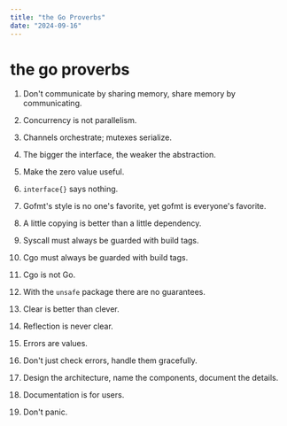 ```yaml
---
title: "the Go Proverbs"
date: "2024-09-16"
---
```


# the go proverbs

1. Don't communicate by sharing memory, share memory by communicating.

2. Concurrency is not parallelism.

3. Channels orchestrate; mutexes serialize.

4. The bigger the interface, the weaker the abstraction.

5. Make the zero value useful.

6. `interface{}` says nothing.

7. Gofmt's style is no one's favorite, yet gofmt is everyone's favorite.

8. A little copying is better than a little dependency.

9. Syscall must always be guarded with build tags.

10. Cgo must always be guarded with build tags.

11. Cgo is not Go.

12. With the `unsafe` package there are no guarantees.

13. Clear is better than clever.

14. Reflection is never clear.

15. Errors are values.

16. Don't just check errors, handle them gracefully.

17. Design the architecture, name the components, document the details.

18. Documentation is for users.

19. Don't panic.
